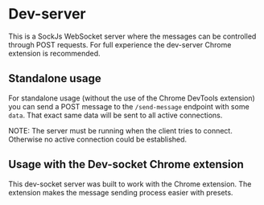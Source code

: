 



# Dev-server
This is a SockJs WebSocket server where the messages can be controlled through POST requests. For full experience the dev-server Chrome extension is recommended.


## Standalone usage
For standalone usage (without the use of the Chrome DevTools extension) you can send a POST message to the `/send-message` endpoint with some `data`. That exact same data will be sent to all active connections.

NOTE: The server must be running when the client tries to connect. Otherwise no active connection could be established.


## Usage with the Dev-socket Chrome extension
This dev-socket server was built to work with the Chrome extension. The extension makes the message sending process easier with presets.